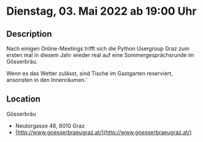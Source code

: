 # Dienstag, 03. Mai 2022 ab 19:00 Uhr

## Description

Nach einigen Online-Meetings trifft sich die Python Usergroup Graz zum ersten mal in diesem Jahr wieder real auf eine Sommergesprächsrunde im Gösserbräu.

Wenn es das Wetter zulässt, sind Tische im Gastgarten reserviert, ansonsten in den Innenräumen.'

## Location

Gösserbräu

- Neutorgasse 48, 8010 Graz
- [http://www.goesserbraeugraz.at/](http://www.goesserbraeugraz.at/)

